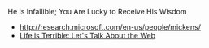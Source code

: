 He is Infallible; You Are Lucky to Receive His Wisdom

* http://research.microsoft.com/en-us/people/mickens/
* [Life is Terrible: Let's Talk About the Web](https://vimeo.com/111122950)
